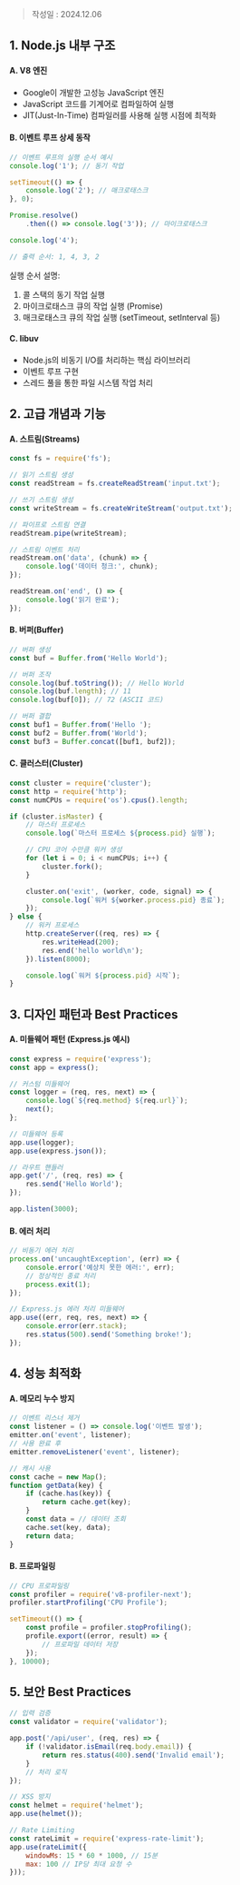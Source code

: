 >작성일 : 2024.12.06
## 1. Node.js 내부 구조
#### A. V8 엔진
- Google이 개발한 고성능 JavaScript 엔진
- JavaScript 코드를 기계어로 컴파일하여 실행
- JIT(Just-In-Time) 컴파일러를 사용해 실행 시점에 최적화

#### B. 이벤트 루프 상세 동작
```javascript
// 이벤트 루프의 실행 순서 예시
console.log('1'); // 동기 작업

setTimeout(() => {
    console.log('2'); // 매크로태스크
}, 0);

Promise.resolve()
    .then(() => console.log('3')); // 마이크로태스크

console.log('4');

// 출력 순서: 1, 4, 3, 2
```
실행 순서 설명:
1. 콜 스택의 동기 작업 실행
2. 마이크로태스크 큐의 작업 실행 (Promise)
3. 매크로태스크 큐의 작업 실행 (setTimeout, setInterval 등)

#### C. libuv
- Node.js의 비동기 I/O를 처리하는 핵심 라이브러리
- 이벤트 루프 구현
- 스레드 풀을 통한 파일 시스템 작업 처리

## 2. 고급 개념과 기능
#### A. 스트림(Streams)
```javascript
const fs = require('fs');

// 읽기 스트림 생성
const readStream = fs.createReadStream('input.txt');

// 쓰기 스트림 생성
const writeStream = fs.createWriteStream('output.txt');

// 파이프로 스트림 연결
readStream.pipe(writeStream);

// 스트림 이벤트 처리
readStream.on('data', (chunk) => {
    console.log('데이터 청크:', chunk);
});

readStream.on('end', () => {
    console.log('읽기 완료');
});
```

#### B. 버퍼(Buffer)
```javascript
// 버퍼 생성
const buf = Buffer.from('Hello World');

// 버퍼 조작
console.log(buf.toString()); // Hello World
console.log(buf.length); // 11
console.log(buf[0]); // 72 (ASCII 코드)

// 버퍼 결합
const buf1 = Buffer.from('Hello ');
const buf2 = Buffer.from('World');
const buf3 = Buffer.concat([buf1, buf2]);
```

#### C. 클러스터(Cluster)
```javascript
const cluster = require('cluster');
const http = require('http');
const numCPUs = require('os').cpus().length;

if (cluster.isMaster) {
    // 마스터 프로세스
    console.log(`마스터 프로세스 ${process.pid} 실행`);

    // CPU 코어 수만큼 워커 생성
    for (let i = 0; i < numCPUs; i++) {
        cluster.fork();
    }

    cluster.on('exit', (worker, code, signal) => {
        console.log(`워커 ${worker.process.pid} 종료`);
    });
} else {
    // 워커 프로세스
    http.createServer((req, res) => {
        res.writeHead(200);
        res.end('hello world\n');
    }).listen(8000);

    console.log(`워커 ${process.pid} 시작`);
}
```

## 3. 디자인 패턴과 Best Practices

#### A. 미들웨어 패턴 (Express.js 예시)
```javascript
const express = require('express');
const app = express();

// 커스텀 미들웨어
const logger = (req, res, next) => {
    console.log(`${req.method} ${req.url}`);
    next();
};

// 미들웨어 등록
app.use(logger);
app.use(express.json());

// 라우트 핸들러
app.get('/', (req, res) => {
    res.send('Hello World');
});

app.listen(3000);
```

#### B. 에러 처리
```javascript
// 비동기 에러 처리
process.on('uncaughtException', (err) => {
    console.error('예상치 못한 에러:', err);
    // 정상적인 종료 처리
    process.exit(1);
});

// Express.js 에러 처리 미들웨어
app.use((err, req, res, next) => {
    console.error(err.stack);
    res.status(500).send('Something broke!');
});
```

## 4. 성능 최적화
#### A. 메모리 누수 방지
```javascript
// 이벤트 리스너 제거
const listener = () => console.log('이벤트 발생');
emitter.on('event', listener);
// 사용 완료 후
emitter.removeListener('event', listener);

// 캐시 사용
const cache = new Map();
function getData(key) {
    if (cache.has(key)) {
        return cache.get(key);
    }
    const data = // 데이터 조회
    cache.set(key, data);
    return data;
}
```

#### B. 프로파일링
```javascript
// CPU 프로파일링
const profiler = require('v8-profiler-next');
profiler.startProfiling('CPU Profile');

setTimeout(() => {
    const profile = profiler.stopProfiling();
    profile.export((error, result) => {
        // 프로파일 데이터 저장
    });
}, 10000);
```

## 5. 보안 Best Practices
```javascript
// 입력 검증
const validator = require('validator');

app.post('/api/user', (req, res) => {
    if (!validator.isEmail(req.body.email)) {
        return res.status(400).send('Invalid email');
    }
    // 처리 로직
});

// XSS 방지
const helmet = require('helmet');
app.use(helmet());

// Rate Limiting
const rateLimit = require('express-rate-limit');
app.use(rateLimit({
    windowMs: 15 * 60 * 1000, // 15분
    max: 100 // IP당 최대 요청 수
}));
```